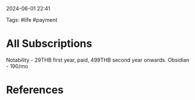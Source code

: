 2024-06-01 22:41

Tags: #life #payment

# All Subscriptions

Notability - 29THB first year, paid, 499THB second year onwards.
Obsidian - 190/mo


# References